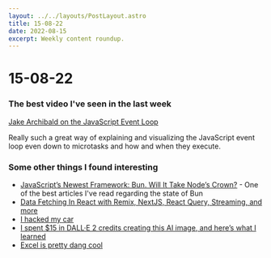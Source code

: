 ```yaml
---
layout: ../../layouts/PostLayout.astro
title: 15-08-22
date: 2022-08-15
excerpt: Weekly content roundup.
---
```


# 15-08-22
### The best video I've seen in the last week
[Jake Archibald on the JavaScript Event Loop](https://www.youtube.com/watch?v=cCOL7MC4Pl0)

Really such a great way of explaining and visualizing the JavaScript event loop even down to microtasks and how and when they execute.

### Some other things I found interesting
- [JavaScript’s Newest Framework: Bun. Will It Take Node’s Crown?](https://semaphoreci.com/blog/javascript-bun) - One of the best articles I've read regarding the state of Bun
- [Data Fetching In React with Remix, NextJS, React Query, Streaming, and more](https://www.youtube.com/watch?v=Ao8F3FypsbI)
- [I hacked my car](https://programmingwithstyle.com/posts/howihackedmycar/)
- [I spent $15 in DALL·E 2 credits creating this AI image, and here’s what I learned](https://pub.towardsai.net/i-spent-15-in-dall-e-2-credits-creating-this-ai-image-and-heres-what-i-learned-52f352912025)
- [Excel is pretty dang cool](https://buttondown.email/hillelwayne/archive/excel-is-pretty-dang-cool/)